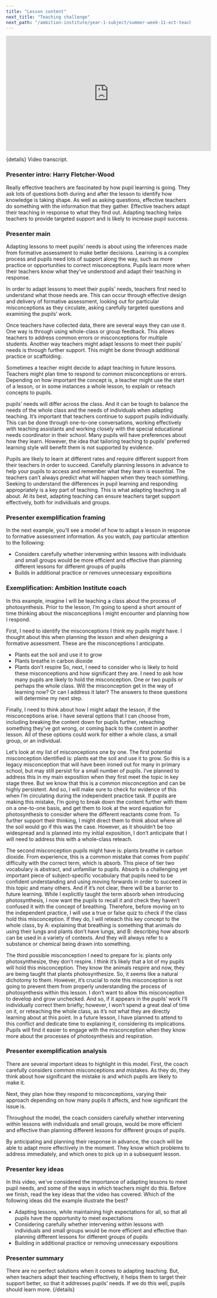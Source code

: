```yaml
---
title: "Lesson content"
next_title: "Teaching challenge"
next_path: "/ambition-institute/year-1-subject/summer-week-11-ect-teaching-challenge"
---
```


<iframe width="560" height="315" src="https://www.youtube.com/embed/yYedhRQjH3Y" title="YouTube video player" frameborder="0" allow="accelerometer; autoplay; clipboard-write; encrypted-media; gyroscope; picture-in-picture; web-share" allowfullscreen></iframe>

{details}
Video transcript.

### Presenter intro: Harry Fletcher-Wood

Really effective teachers are fascinated by how pupil learning is going. They ask
lots of questions both during and after the lesson to identify how knowledge is taking
shape. As well as asking questions, effective teachers do something with the information
that they gather. Effective teachers adapt their teaching in response to what they
find out. Adapting teaching helps teachers to provide targeted support and is likely
to increase pupil success.

### Presenter main

Adapting lessons to meet pupils’ needs is about using the inferences made from formative
assessment to make better decisions. Learning is a complex process and pupils need
lots of support along the way, such as more practice or opportunities to correct
misconceptions. Pupils learn more when their teachers know what they’ve understood
and adapt their teaching in response.

In order to adapt lessons to meet their pupils’ needs, teachers first need to understand what those needs are. This can occur through effective design and delivery of formative assessment, looking out for particular misconceptions as they circulate, asking carefully targeted questions and examining the pupils’ work.

Once teachers have collected data, there are several ways they can use it. One way is through using whole-class or group feedback. This allows teachers to address common errors or misconceptions for multiple students. Another way teachers might adapt lessons to meet their pupils’ needs is through further support. This might be done through additional practice or scaffolding.

Sometimes a teacher might decide to adapt teaching in future lessons. Teachers might plan time to respond to common misconceptions or errors. Depending on how important the concept is, a teacher might use the start of a lesson, or in some instances a whole lesson, to explain or reteach concepts to pupils.

pupils’ needs will differ across the class. And it can be tough to balance the needs of the whole class and the needs of individuals when adapting teaching. It’s important that teachers continue to support pupils individually. This can be done through one-to-one conversations, working effectively with teaching assistants and working closely with the special educational needs coordinator in their school. Many pupils will have preferences about how they learn. However, the idea that tailoring teaching to pupils’ preferred learning style will benefit them is not supported by evidence.

Pupils are likely to learn at different rates and require different support from their teachers in order to succeed. Carefully planning lessons in advance to help your pupils to access and remember what they learn is essential. The teachers can’t always predict what will happen when they teach something. Seeking to understand the differences in pupil learning and responding appropriately is a key part of teaching. This is what adapting teaching is all about. At its best, adapting teaching can ensure teachers target support effectively, both for individuals and groups.

### Presenter exemplification framing

In the next example, you’ll see a model of how to adapt a lesson in response to formative
assessment information. As you watch, pay particular attention to the following:

- Considers carefully whether intervening within lessons with individuals and small groups would be more efficient and effective than planning different lessons for different groups of pupils
- Builds in additional practice or removes unnecessary expositions

### Exemplification: Ambition Institute coach

In this example, imagine I will be teaching a class about the process of
photosynthesis. Prior to the lesson, I’m going to spend a short amount of time
thinking about the misconceptions I might encounter and planning how I respond.

First, I need to identify the misconceptions I think my pupils might have. I thought about this when planning the lesson and when designing a formative assessment. These are the misconceptions I anticipate.

- Plants eat the soil and use it to grow
- Plants breathe in carbon dioxide
- Plants don’t respire
  So, next, I need to consider who is likely to hold these misconceptions and how significant
  they are. I need to ask how many pupils are likely to hold the misconception. One
  or two pupils or perhaps the whole class. Will the misconception get in the way of
  learning now? Or can I address it later? The answers to these questions will determine
  my next step.

Finally, I need to think about how I might adapt the lesson, if the misconceptions arise. I have several options that I can choose from, including breaking the content down for pupils further, reteaching something they’ve got wrong, or coming back to the content in another lesson. All of these options could work for either a whole class, a small group, or an individual.

Let’s look at my list of misconceptions one by one. The first potential misconception identified is: plants eat the soil and use it to grow. So this is a legacy misconception that will have been ironed out for many in primary school, but may still persist for a small number of pupils. I’ve planned to address this in my main exposition when they first meet the topic in key stage three. But we know that this is a common misconception and can be highly persistent. And so, I will make sure to check for evidence of this when I’m circulating during the independent practice task. If pupils are making this mistake, I’m going to break down the content further with them on a one-to-one basis, and get them to look at the word equation for photosynthesis to consider where the different reactants come from. To further support their thinking, I might direct them to think about where all the soil would go if this was the case. However, as it shouldn’t be too widespread and is planned into my initial exposition, I don’t anticipate that I will need to address this with a whole-class reteach.

The second misconception pupils might have is: plants breathe in carbon dioxide. From experience, this is a common mistake that comes from pupils’ difficulty with the correct term, which is absorb. This piece of tier two vocabulary is abstract, and unfamiliar to pupils. Absorb is a challenging yet important piece of subject-specific vocabulary that pupils need to be confident understanding and using moving forwards in order to succeed in this topic and many others. And if it’s not clear, there will be a barrier to future learning. While I explicitly taught the term absorb when introducing photosynthesis, I now want the pupils to recall it and check they haven’t confused it with the concept of breathing. Therefore, before moving on to the independent practice, I will use a true or false quiz to check if the class hold this misconception. If they do, I will reteach this key concept to the whole class, by A: explaining that breathing is something that animals do using their lungs and plants don’t have lungs, and B: describing how absorb can be used in a variety of contexts. And they will always refer to a substance or chemical being drawn into something.

The third possible misconception I need to prepare for is: plants only photosynthesize, they don’t respire. I think it’s likely that a lot of my pupils will hold this misconception. They know the animals respire and now, they are being taught that plants photosynthesize. So, it seems like a natural dichotomy to them. However, it’s crucial to note this misconception is not going to prevent them from properly understanding the process of photosynthesis within this lesson. I don’t want to allow this misconception to develop and grow unchecked. And so, if it appears in the pupils’ work I’ll individually correct them briefly; however, I won’t spend a great deal of time on it, or reteaching the whole class, as it’s not what they are directly learning about at this point. In a future lesson, I have planned to attend to this conflict and dedicate time to explaining it, considering its implications. Pupils will find it easier to engage with the misconception when they know more about the processes of photosynthesis and respiration.

### Presenter exemplification analysis

There are several important ideas to highlight in this model. First, the coach carefully
considers common misconceptions and mistakes. As they do, they think about how significant
the mistake is and which pupils are likely to make it.

Next, they plan how they respond to misconceptions, varying their approach depending on how many pupils it affects, and how significant the issue is.

Throughout the model, the coach considers carefully whether intervening within lessons with individuals and small groups, would be more efficient and effective than planning different lessons for different groups of pupils.

By anticipating and planning their response in advance, the coach will be able to adapt more effectively in the moment. They know which problems to address immediately, and which ones to pick up in a subsequent lesson.

### Presenter key ideas

In this video, we’ve considered the importance of adapting lessons to meet pupil
needs, and some of the ways in which teachers might do this. Before we finish, read
the key ideas that the video has covered. Which of the following ideas did the example
illustrate the best?

- Adapting lessons, while maintaining high expectations for all, so that all pupils have the opportunity to meet expectations
- Considering carefully whether intervening within lessons with individuals and small groups would be more efficient and effective than planning different lessons for different groups of pupils
- Building in additional practice or removing unnecessary expositions

### Presenter summary

There are no perfect solutions when it comes to adapting teaching. But, when
teachers adapt their teaching effectively, it helps them to target their support
better, so that it addresses pupils’ needs. If we do this well, pupils should
learn more. {/details}

